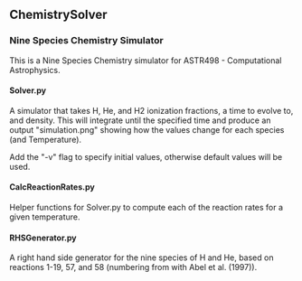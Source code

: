 ## ChemistrySolver
### Nine Species Chemistry Simulator

This is a Nine Species Chemistry simulator for ASTR498 - Computational Astrophysics.

#### Solver.py  
A simulator that takes H, He, and H2 ionization fractions, a time to evolve to, and density. This will integrate until the specified time and produce an output "simulation.png" showing how the values change for each species (and Temperature).

Add the "-v" flag to specify initial values, otherwise default values will be used.


#### CalcReactionRates.py
Helper functions for Solver.py to compute each of the reaction rates for a given temperature.

#### RHSGenerator.py
A right hand side generator for the nine species of H and He, based on reactions 1-19, 57, and 58 (numbering from with Abel et al. (1997)).
